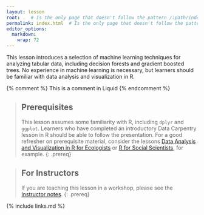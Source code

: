 ```yaml
---
layout: lesson
root: .  # Is the only page that doesn't follow the pattern /:path/index.html
permalink: index.html  # Is the only page that doesn't follow the pattern /:path/index.html
editor_options: 
  markdown: 
    wrap: 72
---
```


This lesson introduces a selection of machine learning techniques for
analyzing tabular data, including decision forests and gradient boosted
trees. No experience in machine learning is necessary, but learners
should be familiar with data analysis and visualization in R.

<!-- this is an html comment -->

{% comment %} This is a comment in Liquid {% endcomment %}

> ## Prerequisites
>
> This lesson assumes some familiarity with R, including `dplyr` and
> `ggplot`. Learners who have completed an introductory Data Carpentry
> lesson in R should be able to follow the presentation. For a good
> refresher on prerequisite material, consider the lessons [Data
> Analysis and Visualization in R for
> Ecologists](https://datacarpentry.org/R-ecology-lesson/) or [R for
> Social Scientists](https://datacarpentry.org/r-socialsci/), for
> example. 
{: .prereq}

> ## For Instructors
> If you are teaching this lesson in a workshop, please see the
> [Instructor notes](guide/).
{: .prereq}

{% include links.md %}
